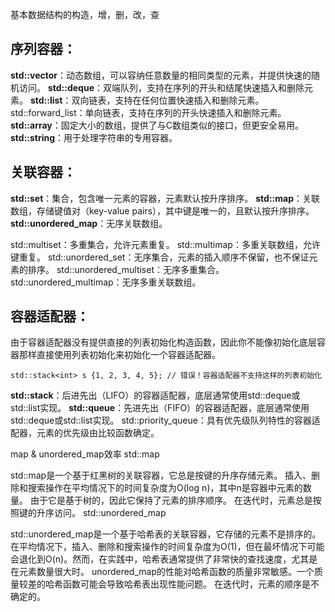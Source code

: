 基本数据结构的构造，增，删，改，查

## 序列容器：

**std::vector**：动态数组，可以容纳任意数量的相同类型的元素，并提供快速的随机访问。
**std::deque**：双端队列，支持在序列的开头和结尾快速插入和删除元素。
**std::list**：双向链表，支持在任何位置快速插入和删除元素。
std::forward_list：单向链表，支持在序列的开头快速插入和删除元素。
**std::array**：固定大小的数组，提供了与C数组类似的接口，但更安全易用。
**std::string**：用于处理字符串的专用容器。

## 关联容器：

**std::set**：集合，包含唯一元素的容器，元素默认按升序排序。
**std::map**：关联数组，存储键值对（key-value pairs），其中键是唯一的，且默认按升序排序。
**std::unordered_map**：无序关联数组。

std::multiset：多重集合，允许元素重复。
std::multimap：多重关联数组，允许键重复。
std::unordered_set：无序集合，元素的插入顺序不保留，也不保证元素的排序。
std::unordered_multiset：无序多重集合。
std::unordered_multimap：无序多重关联数组。

## 容器适配器：
由于容器适配器没有提供直接的列表初始化构造函数，因此你不能像初始化底层容器那样直接使用列表初始化来初始化一个容器适配器。

```
std::stack<int> s {1, 2, 3, 4, 5}; // 错误！容器适配器不支持这样的列表初始化
```

**std::stack**：后进先出（LIFO）的容器适配器，底层通常使用std::deque或std::list实现。
**std::queue**：先进先出（FIFO）的容器适配器，底层通常使用std::deque或std::list实现。
std::priority_queue：具有优先级队列特性的容器适配器，元素的优先级由比较函数确定。

map & unordered_map效率
std::map

std::map是一个基于红黑树的关联容器，它总是按键的升序存储元素。
插入、删除和搜索操作在平均情况下的时间复杂度为O(log n)，其中n是容器中元素的数量。
由于它是基于树的，因此它保持了元素的排序顺序。
在迭代时，元素总是按照键的升序访问。
std::unordered_map

std::unordered_map是一个基于哈希表的关联容器，它存储的元素不是排序的。
在平均情况下，插入、删除和搜索操作的时间复杂度为O(1)，但在最坏情况下可能会退化到O(n)。然而，在实践中，哈希表通常提供了非常快的查找速度，尤其是在元素数量很大时。
unordered_map的性能对哈希函数的质量非常敏感。一个质量较差的哈希函数可能会导致哈希表出现性能问题。
在迭代时，元素的顺序是不确定的。
